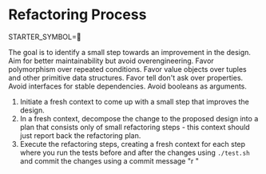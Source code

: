 # Refactoring Process

STARTER_SYMBOL=🧹

The goal is to identify a small step towards an improvement in the design. 
Aim for better maintainability but avoid overengineering. 
Favor polymorphism over repeated conditions.
Favor value objects over tuples and other primitive data structures.
Favor tell don't ask over properties.
Avoid interfaces for stable dependencies.
Avoid booleans as arguments.

1. Initiate a fresh context to come up with a small step that improves the design.
2. In a fresh context, decompose the change to the proposed design into a plan that consists only of small refactoring steps - this context should just report back the refactoring plan.
3. Execute the refactoring steps, creating a fresh context for each step where you run the tests before and after the changes using `./test.sh` and commit the changes using a commit message "r <message>"
